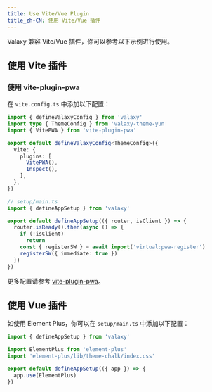 ```yaml
---
title: Use Vite/Vue Plugin 
title_zh-CN: 使用 Vite/Vue 插件
---
```


Valaxy 兼容 Vite/Vue 插件，你可以参考以下示例进行使用。

## 使用 Vite 插件

### 使用 vite-plugin-pwa

在 `vite.config.ts` 中添加以下配置：

```ts
import { defineValaxyConfig } from 'valaxy'
import type { ThemeConfig } from 'valaxy-theme-yun'
import { VitePWA } from 'vite-plugin-pwa'

export default defineValaxyConfig<ThemeConfig>({
  vite: {
    plugins: [
      VitePWA(),
      Inspect(),
    ],
  },
})
```

```ts
// setup/main.ts
import { defineAppSetup } from 'valaxy'

export default defineAppSetup(({ router, isClient }) => {
  router.isReady().then(async () => {
    if (!isClient)
      return
    const { registerSW } = await import('virtual:pwa-register')
    registerSW({ immediate: true })
  })
})
```

更多配置请参考 [vite-plugin-pwa](https://github.com/vite-pwa/vite-plugin-pwa)。

## 使用 Vue 插件

如使用 Element Plus，你可以在 `setup/main.ts` 中添加以下配置：

```ts
import { defineAppSetup } from 'valaxy'

import ElementPlus from 'element-plus'
import 'element-plus/lib/theme-chalk/index.css'

export default defineAppSetup(({ app }) => {
  app.use(ElementPlus)
})
```
